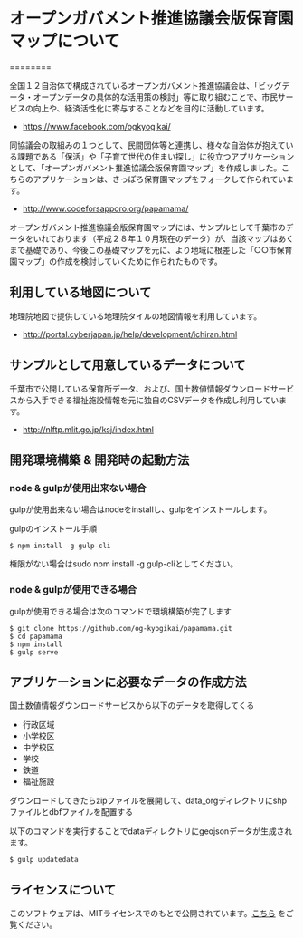 # オープンガバメント推進協議会版保育園マップについて
========

全国１２自治体で構成されているオープンガバメント推進協議会は、「ビッグデータ・オープンデータの具体的な活用策の検討」等に取り組むことで、市民サービスの向上や、経済活性化に寄与することなどを目的に活動しています。

- https://www.facebook.com/ogkyogikai/

同協議会の取組みの１つとして、民間団体等と連携し、様々な自治体が抱えている課題である「保活」や「子育て世代の住まい探し」に役立つアプリケーションとして、「オープンガバメント推進協議会版保育園マップ」を作成しました。こちらのアプリケーションは、さっぽろ保育園マップをフォークして作られています。

- http://www.codeforsapporo.org/papamama/

オープンガバメント推進協議会版保育園マップには、サンプルとして千葉市のデータをいれております（平成２８年１０月現在のデータ）が、当該マップはあくまで基礎であり、今後この基礎マップを元に、より地域に根差した「○○市保育園マップ」の作成を検討していくために作られたものです。

## 利用している地図について

地理院地図で提供している地理院タイルの地図情報を利用しています。

- http://portal.cyberjapan.jp/help/development/ichiran.html

## サンプルとして用意しているデータについて

千葉市で公開している保育所データ、および、国土数値情報ダウンロードサービスから入手できる福祉施設情報を元に独自のCSVデータを作成し利用しています。

- http://nlftp.mlit.go.jp/ksj/index.html

## 開発環境構築 & 開発時の起動方法

### node & gulpが使用出来ない場合

gulpが使用出来ない場合はnodeをinstallし、gulpをインストールします。

gulpのインストール手順

    $ npm install -g gulp-cli

権限がない場合はsudo npm install -g gulp-cliとしてください。

### node & gulpが使用できる場合

gulpが使用できる場合は次のコマンドで環境構築が完了します

    $ git clone https://github.com/og-kyogikai/papamama.git
    $ cd papamama
    $ npm install
    $ gulp serve

## アプリケーションに必要なデータの作成方法

国土数値情報ダウンロードサービスから以下のデータを取得してくる

- 行政区域
- 小学校区
- 中学校区
- 学校
- 鉄道
- 福祉施設

ダウンロードしてきたらzipファイルを展開して、data_orgディレクトリにshpファイルとdbfファイルを配置する

以下のコマンドを実行することでdataディレクトリにgeojsonデータが生成されます。

    $ gulp updatedata

## ライセンスについて

このソフトウェアは、MITライセンスでのもとで公開されています。[こちら](LICENSE.txt) をご覧ください。
